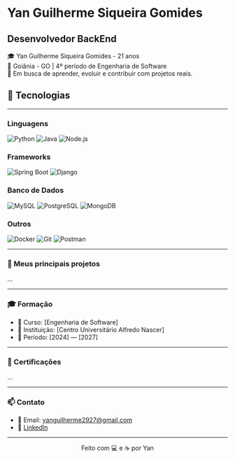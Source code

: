 
# Yan Guilherme Siqueira Gomides

## **Desenvolvedor BackEnd**

🎓 Yan Guilherme Siqueira Gomides -  21 anos  
📍 Goiânia - GO | 4º período de Engenharia de Software  
🚀 Em busca de aprender, evoluir e contribuir com projetos reais.



## 🧰 Tecnologias
---

### Linguagens

![Python](https://img.shields.io/badge/Python-3776AB?style=for-the-badge&logo=python&logoColor=white)
![Java](https://img.shields.io/badge/Java-007396?style=for-the-badge&logo=java&logoColor=white)
![Node.js](https://img.shields.io/badge/Node.js-339933?style=for-the-badge&logo=nodedotjs&logoColor=white)

### Frameworks

![Spring Boot](https://img.shields.io/badge/Spring_Boot-6DB33F?style=for-the-badge&logo=springboot&logoColor=white)
![Django](https://img.shields.io/badge/Django-092E20?style=for-the-badge&logo=django&logoColor=white)


### Banco de Dados

![MySQL](https://img.shields.io/badge/MySQL-4479A1?style=for-the-badge&logo=mysql&logoColor=white)
![PostgreSQL](https://img.shields.io/badge/PostgreSQL-4169E1?style=for-the-badge&logo=postgresql&logoColor=white)
![MongoDB](https://img.shields.io/badge/MongoDB-4EA94B?style=for-the-badge&logo=mongodb&logoColor=white)

### Outros

![Docker](https://img.shields.io/badge/Docker-2496ED?style=for-the-badge&logo=docker&logoColor=white)
![Git](https://img.shields.io/badge/Git-F05032?style=for-the-badge&logo=git&logoColor=white)
![Postman](https://img.shields.io/badge/Postman-FF6C37?style=for-the-badge&logo=postman&logoColor=white)


---

### 📂 Meus principais projetos

...



---

### 🎓 Formação

- 📘 Curso: [Engenharia de Software]
- 🏫 Instituição: [Centro Universitário Alfredo Nascer]
- 📅 Período: [2024] — [2027]

---

### 📜 Certificações

...

---

### 📫 Contato

- 📧 Email: yanguilherme2927@gmail.com
- 💼 [LinkedIn](https://www.linkedin.com/in/yan-guilherme-dev-backend)
---

<p align="center">
  Feito com 💻 e ☕ por Yan
</p>
